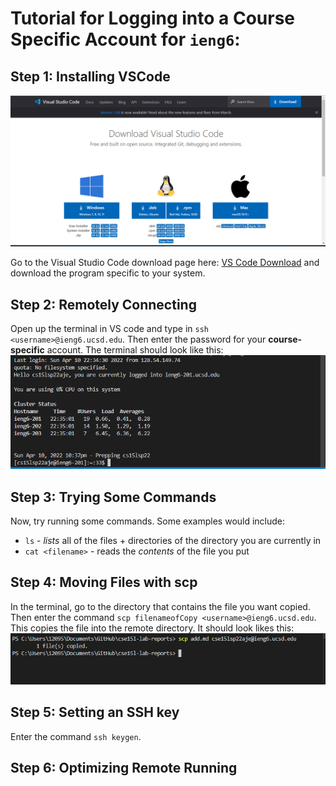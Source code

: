 # Tutorial for Logging into a Course Specific Account for `ieng6`:

## Step 1: Installing VSCode

![Image](./Screenshot%20(345).png)

Go to the Visual Studio Code download page here: [VS Code Download](https://code.visualstudio.com/) and download the program specific to your system. 

## Step 2: Remotely Connecting

Open up the terminal in VS code and type in `ssh <username>@ieng6.ucsd.edu`. Then enter the password for your **course-specific** account. The terminal should look like this:
![Image](./Screenshot%20(352).png)

## Step 3: Trying Some Commands

Now, try running some commands. Some examples would include: 
* `ls` - *lists* all of the files + directories of the directory you are currently in
* `cat <filename>` - reads the *contents* of the file you put

## Step 4: Moving Files with scp

In the terminal, go to the directory that contains the file you want copied. Then enter the command `scp filenameofCopy <username>@ieng6.ucsd.edu`. This copies the file into the remote directory. It should look likes this: 
![Image](./Screenshot%20(500).png)

## Step 5: Setting an SSH key

Enter the command `ssh keygen`.

## Step 6: Optimizing Remote Running

